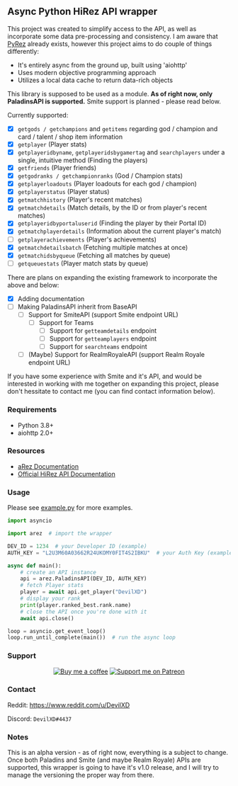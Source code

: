 ## Async Python HiRez API wrapper

This project was created to simplify access to the API, as well as incorporate some data
pre-processing and consistency. I am aware that [PyRez](https://github.com/luissilva1044894/Pyrez)
already exists, however this project aims to do couple of things differently:

- It's entirely async from the ground up, built using 'aiohttp'
- Uses modern objective programming approach
- Utilizes a local data cache to return data-rich objects

This library is supposed to be used as a module.
**As of right now, only PaladinsAPI is supported.** Smite support is planned - please read below.

Currently supported:

- [x] `getgods / getchampions` and `getitems` regarding god / champion
and card / talent / shop item information
- [x] `getplayer` (Player stats)
- [x] `getplayeridbyname`, `getplayeridsbygamertag` and `searchplayers` under a single,
intuitive method (Finding the players)
- [x] `getfriends` (Player friends)
- [x] `getgodranks / getchampionranks` (God / Champion stats)
- [x] `getplayerloadouts` (Player loadouts for each god / champion)
- [x] `getplayerstatus` (Player status)
- [x] `getmatchhistory` (Player's recent matches)
- [x] `getmatchdetails` (Match details, by the ID or from player's recent matches)
- [x] `getplayeridbyportaluserid` (Finding the player by their Portal ID)
- [x] `getmatchplayerdetails` (Information about the current player's match)
- [ ] `getplayerachievements` (Player's achievements)
- [x] `getmatchdetailsbatch` (Fetching multiple matches at once)
- [x] `getmatchidsbyqueue` (Fetching all matches by queue)
- [ ] `getqueuestats` (Player match stats by queue)

There are plans on expanding the existing framework to incorporate the above and below:

- [x] Adding documentation
- [ ] Making PaladinsAPI inherit from BaseAPI
    - [ ] Support for SmiteAPI (support Smite endpoint URL)
        - [ ] Support for Teams
            - [ ] Support for `getteamdetails` endpoint
            - [ ] Support for `getteamplayers` endpoint
            - [ ] Support for `searchteams` endpoint
    - [ ] \(Maybe) Support for RealmRoyaleAPI (support Realm Royale endpoint URL)

If you have some experience with Smite and it's API, and would be interested in working with me
together on expanding this project, please don't hessitate to contact me
(you can find contact information below).

### Requirements

- Python 3.8+
- aiohttp 2.0+

### Resources

- [aRez Documentation](https://arez.readthedocs.io/en/latest/)
- [Official HiRez API Documentation](
    https://docs.google.com/document/d/1OFS-3ocSx-1Rvg4afAnEHlT3917MAK_6eJTR6rzr-BM
)

### Usage

Please see [example.py](https://github.com/DevilXD/aRez/blob/master/example.py) for more examples.

```py
import asyncio

import arez  # import the wrapper

DEV_ID = 1234  # your Developer ID (example)
AUTH_KEY = "L2U3M60A03662R24UKOMY0FIT4S2IBKU"  # your Auth Key (example)

async def main():
    # create an API instance
    api = arez.PaladinsAPI(DEV_ID, AUTH_KEY)
    # fetch Player stats
    player = await api.get_player("DevilXD")
    # display your rank
    print(player.ranked_best.rank.name)
    # close the API once you're done with it
    await api.close()

loop = asyncio.get_event_loop()
loop.run_until_complete(main())  # run the async loop
```

### Support

<div align="center">

[![Buy me a coffee](https://i.imgur.com/cL95gzE.png)](
    https://www.buymeacoffee.com/DevilXD
)
[![Support me on Patreon](https://i.imgur.com/Mdkb9jq.png)](
    https://www.patreon.com/bePatron?u=26937862
)

</div>

### Contact

Reddit: https://www.reddit.com/u/DevilXD

Discord: `DevilXD#4437`

### Notes

This is an alpha version - as of right now, everything is a subject to change.
Once both Paladins and Smite (and maybe Realm Royale) APIs are supported, this wrapper is going to
have it's v1.0 release, and I will try to manage the versioning the proper way from there.
